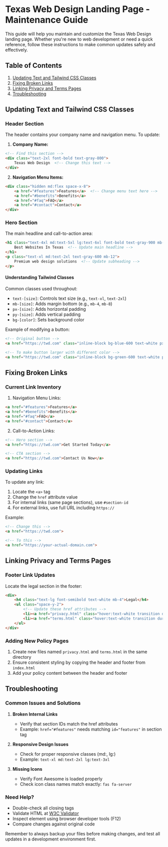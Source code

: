 # Texas Web Design Landing Page - Maintenance Guide

This guide will help you maintain and customize the Texas Web Design landing page. Whether you're new to web development or need a quick reference, follow these instructions to make common updates safely and effectively.

## Table of Contents
1. [Updating Text and Tailwind CSS Classes](#updating-text-and-tailwind-css-classes)
2. [Fixing Broken Links](#fixing-broken-links)
3. [Linking Privacy and Terms Pages](#linking-privacy-and-terms-pages)
4. [Troubleshooting](#troubleshooting)

## Updating Text and Tailwind CSS Classes

### Header Section
The header contains your company name and navigation menu. To update:

1. **Company Name:**
```html
<!-- Find this section -->
<div class="text-2xl font-bold text-gray-800">
    Texas Web Design  <!-- Change this text -->
</div>
```

2. **Navigation Menu Items:**
```html
<div class="hidden md:flex space-x-8">
    <a href="#features">Features</a>  <!-- Change menu text here -->
    <a href="#benefits">Benefits</a>
    <a href="#faq">FAQ</a>
    <a href="#contact">Contact</a>
</div>
```

### Hero Section
The main headline and call-to-action area:

```html
<h1 class="text-4xl md:text-5xl lg:text-6xl font-bold text-gray-900 mb-8 leading-tight">
    Best Websites In Texas  <!-- Update main headline -->
</h1>
<p class="text-xl md:text-2xl text-gray-600 mb-12">
    Premium web design solutions  <!-- Update subheading -->
</p>
```

#### Understanding Tailwind Classes
Common classes used throughout:
- `text-[size]`: Controls text size (e.g., `text-xl`, `text-2xl`)
- `mb-[size]`: Adds margin bottom (e.g., `mb-4`, `mb-8`)
- `px-[size]`: Adds horizontal padding
- `py-[size]`: Adds vertical padding
- `bg-[color]`: Sets background color

Example of modifying a button:
```html
<!-- Original button -->
<a href="https://twd.com" class="inline-block bg-blue-600 text-white px-8 py-4 rounded-lg">

<!-- To make button larger with different color -->
<a href="https://twd.com" class="inline-block bg-green-600 text-white px-10 py-5 rounded-lg">
```

## Fixing Broken Links

### Current Link Inventory
1. Navigation Menu Links:
```html
<a href="#features">Features</a>
<a href="#benefits">Benefits</a>
<a href="#faq">FAQ</a>
<a href="#contact">Contact</a>
```

2. Call-to-Action Links:
```html
<!-- Hero section -->
<a href="https://twd.com">Get Started Today</a>

<!-- CTA section -->
<a href="https://twd.com">Contact Us Now</a>
```

### Updating Links
To update any link:
1. Locate the `<a>` tag
2. Change the `href` attribute value
3. For internal links (same page sections), use `#section-id`
4. For external links, use full URL including `https://`

Example:
```html
<!-- Change this -->
<a href="https://twd.com">

<!-- To this -->
<a href="https://your-actual-domain.com">
```

## Linking Privacy and Terms Pages

### Footer Link Updates
Locate the legal section in the footer:

```html
<div>
    <h4 class="text-lg font-semibold text-white mb-4">Legal</h4>
    <ul class="space-y-2">
        <!-- Update these href attributes -->
        <li><a href="privacy.html" class="hover:text-white transition duration-300">Privacy Policy</a></li>
        <li><a href="terms.html" class="hover:text-white transition duration-300">Terms of Service</a></li>
    </ul>
</div>
```

### Adding New Policy Pages
1. Create new files named `privacy.html` and `terms.html` in the same directory
2. Ensure consistent styling by copying the header and footer from `index.html`
3. Add your policy content between the header and footer

## Troubleshooting

### Common Issues and Solutions

1. **Broken Internal Links**
   - Verify that section IDs match the href attributes
   - Example: `href="#features"` needs matching `id="features"` in section tag

2. **Responsive Design Issues**
   - Check for proper responsive classes (md:, lg:)
   - Example: `text-xl md:text-2xl lg:text-3xl`

3. **Missing Icons**
   - Verify Font Awesome is loaded properly
   - Check icon class names match exactly: `fas fa-server`

### Need Help?
- Double-check all closing tags
- Validate HTML at [W3C Validator](https://validator.w3.org/)
- Inspect element using browser developer tools (F12)
- Compare changes against original code

Remember to always backup your files before making changes, and test all updates in a development environment first.